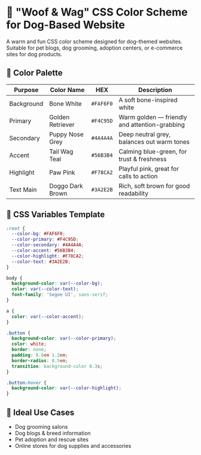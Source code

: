 
# 🎨 "Woof & Wag" CSS Color Scheme for Dog-Based Website

A warm and fun CSS color scheme designed for dog-themed websites. Suitable for pet blogs, dog grooming, adoption centers, or e-commerce sites for dog products.

## 🌈 Color Palette

| Purpose        | Color Name          | HEX       | Description                                  |
|----------------|---------------------|-----------|----------------------------------------------|
| Background     | Bone White          | `#FAF6F0` | A soft bone-inspired white                   |
| Primary        | Golden Retriever    | `#F4C95D` | Warm golden — friendly and attention-grabbing|
| Secondary      | Puppy Nose Grey     | `#4A4A4A` | Deep neutral grey, balances out warm tones   |
| Accent         | Tail Wag Teal       | `#56B3B4` | Calming blue-green, for trust & freshness    |
| Highlight      | Paw Pink            | `#F78CA2` | Playful pink, great for calls to action      |
| Text Main      | Doggo Dark Brown    | `#3A2E2B` | Rich, soft brown for good readability        |

## 🎨 CSS Variables Template

```css
:root {
  --color-bg: #FAF6F0;
  --color-primary: #F4C95D;
  --color-secondary: #4A4A4A;
  --color-accent: #56B3B4;
  --color-highlight: #F78CA2;
  --color-text: #3A2E2B;
}

body {
  background-color: var(--color-bg);
  color: var(--color-text);
  font-family: 'Segoe UI', sans-serif;
}

a {
  color: var(--color-accent);
}

.button {
  background-color: var(--color-primary);
  color: white;
  border: none;
  padding: 0.6em 1.2em;
  border-radius: 0.5em;
  transition: background-color 0.3s;
}

.button:hover {
  background-color: var(--color-highlight);
}
```

## 🐶 Ideal Use Cases
- Dog grooming salons
- Dog blogs & breed information
- Pet adoption and rescue sites
- Online stores for dog supplies and accessories

